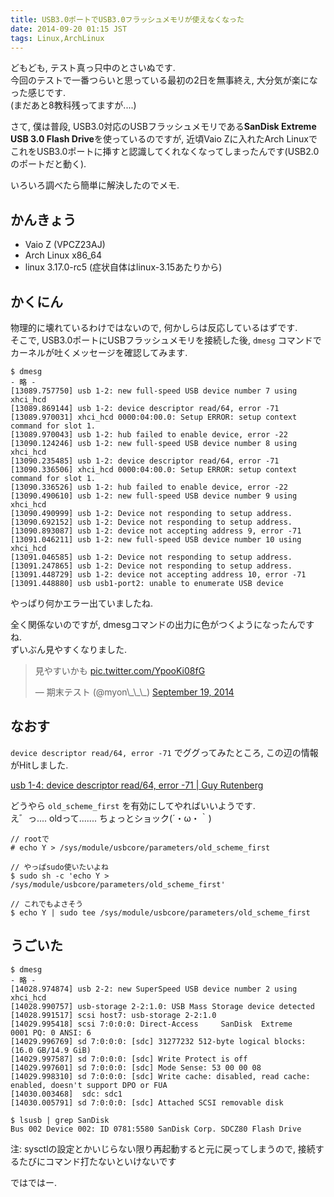 ```yaml
---
title: USB3.0ポートでUSB3.0フラッシュメモリが使えなくなった
date: 2014-09-20 01:15 JST
tags: Linux,ArchLinux
---
```


どもども, テスト真っ只中のとさいぬです.  
今回のテストで一番つらいと思っている最初の2日を無事終え, 大分気が楽になった感じです.  
(まだあと8教科残ってますが....)

さて, 僕は普段, USB3.0対応のUSBフラッシュメモリである**SanDisk Extreme USB 3.0 Flash Drive**を使っているのですが, 近頃Vaio Zに入れたArch LinuxでこれをUSB3.0ポートに挿すと認識してくれなくなってしまったんです(USB2.0のポートだと動く).

いろいろ調べたら簡単に解決したのでメモ.

## かんきょう

* Vaio Z (VPCZ23AJ)
* Arch Linux x86\_64
* linux 3.17.0-rc5 (症状自体はlinux-3.15あたりから)

## かくにん

物理的に壊れているわけではないので, 何かしらは反応しているはずです.  
そこで, USB3.0ポートにUSBフラッシュメモリを接続した後, `dmesg` コマンドでカーネルが吐くメッセージを確認してみます.

```
$ dmesg
- 略 -
[13089.757750] usb 1-2: new full-speed USB device number 7 using xhci_hcd
[13089.869144] usb 1-2: device descriptor read/64, error -71
[13089.970031] xhci_hcd 0000:04:00.0: Setup ERROR: setup context command for slot 1.
[13089.970043] usb 1-2: hub failed to enable device, error -22
[13090.124246] usb 1-2: new full-speed USB device number 8 using xhci_hcd
[13090.235485] usb 1-2: device descriptor read/64, error -71
[13090.336506] xhci_hcd 0000:04:00.0: Setup ERROR: setup context command for slot 1.
[13090.336526] usb 1-2: hub failed to enable device, error -22
[13090.490610] usb 1-2: new full-speed USB device number 9 using xhci_hcd
[13090.490999] usb 1-2: Device not responding to setup address.
[13090.692152] usb 1-2: Device not responding to setup address.
[13090.893087] usb 1-2: device not accepting address 9, error -71
[13091.046211] usb 1-2: new full-speed USB device number 10 using xhci_hcd
[13091.046585] usb 1-2: Device not responding to setup address.
[13091.247865] usb 1-2: Device not responding to setup address.
[13091.448729] usb 1-2: device not accepting address 10, error -71
[13091.448880] usb usb1-port2: unable to enumerate USB device
```

やっぱり何かエラー出ていましたね.

全く関係ないのですが, dmesgコマンドの出力に色がつくようになったんですね.  
ずいぶん見やすくなりました.

<blockquote class="twitter-tweet" data-partner="tweetdeck"><p>見やすいかも <a href="http://t.co/YpooKi08fG">pic.twitter.com/YpooKi08fG</a></p>&mdash; 期末テスト (@myon\_\_\_) <a href="https://twitter.com/myon___/status/512903387856134144">September 19, 2014</a></blockquote>
<script async src="//platform.twitter.com/widgets.js" charset="utf-8"></script>

## なおす

`device descriptor read/64, error -71` でググってみたところ, この辺の情報がHitしました.

[usb 1-4: device descriptor read/64, error -71 | Guy Rutenberg](http://www.guyrutenberg.com/2008/06/26/usb-1-4-device-descriptor-read64-error-71/)

どうやら `old_scheme_first` を有効にしてやればいいようです.  
え゛っ.... oldって....... ちょっとショック(´・ω・｀)

```
// rootで
# echo Y > /sys/module/usbcore/parameters/old_scheme_first

// やっぱsudo使いたいよね
$ sudo sh -c 'echo Y > /sys/module/usbcore/parameters/old_scheme_first'

// これでもよさそう
$ echo Y | sudo tee /sys/module/usbcore/parameters/old_scheme_first
```

## うごいた

```
$ dmesg
- 略 -
[14028.974874] usb 2-2: new SuperSpeed USB device number 2 using xhci_hcd
[14028.990757] usb-storage 2-2:1.0: USB Mass Storage device detected
[14028.991517] scsi host7: usb-storage 2-2:1.0
[14029.995418] scsi 7:0:0:0: Direct-Access     SanDisk  Extreme          0001 PQ: 0 ANSI: 6
[14029.996769] sd 7:0:0:0: [sdc] 31277232 512-byte logical blocks: (16.0 GB/14.9 GiB)
[14029.997587] sd 7:0:0:0: [sdc] Write Protect is off
[14029.997601] sd 7:0:0:0: [sdc] Mode Sense: 53 00 00 08
[14029.998310] sd 7:0:0:0: [sdc] Write cache: disabled, read cache: enabled, doesn't support DPO or FUA
[14030.003468]  sdc: sdc1
[14030.005791] sd 7:0:0:0: [sdc] Attached SCSI removable disk

$ lsusb | grep SanDisk
Bus 002 Device 002: ID 0781:5580 SanDisk Corp. SDCZ80 Flash Drive
```

注: sysctlの設定とかいじらない限り再起動すると元に戻ってしまうので, 接続するたびにコマンド打たないといけないです

ではではー.
